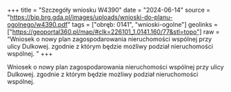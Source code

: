 +++
title = "Szczegóły wniosku W4390"
date = "2024-06-14"
source = "https://bip.brg.gda.pl/images/uploads/wnioski-do-planu-ogolnego/w4390.pdf"
tags = ["obręb: 0141", "wnioski-ogolne"]
geolinks = ["https://geoportal360.pl/map/#clk=226101_1.0141.160/77&stl=topo"]
raw = "Wniosek o nowy plan zagospodarowania nieruchomości wspólnej przy ulicy Dulkowej. zgodnie z którym będzie możliwy podział nieruchomości wspólnej. "
+++

Wniosek o nowy plan zagospodarowania nieruchomości wspólnej przy ulicy
Dulkowej. zgodnie z którym będzie możliwy podział nieruchomości wspólnej.



